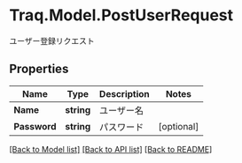 # Traq.Model.PostUserRequest
ユーザー登録リクエスト

## Properties

Name | Type | Description | Notes
------------ | ------------- | ------------- | -------------
**Name** | **string** | ユーザー名 | 
**Password** | **string** | パスワード | [optional] 

[[Back to Model list]](../../README.md#documentation-for-models) [[Back to API list]](../../README.md#documentation-for-api-endpoints) [[Back to README]](../../README.md)

